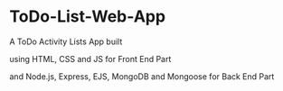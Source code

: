# ToDo-List-Web-App
A ToDo Activity Lists App built 

using HTML, CSS and JS for Front End Part

and Node.js, Express, EJS, MongoDB and Mongoose for Back End Part
